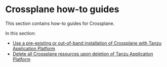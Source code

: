 # Crossplane how-to guides

This section contains how-to guides for Crossplane.

In this section:

- [Use a pre-existing or out-of-band installation of Crossplane with Tanzu Application Platform](use-pre-existing-crossplane-tap.hbs.md)
- [Delete all Crossplane resources upon deletion of Tanzu Application Platform](delete-resources.hbs.md)

